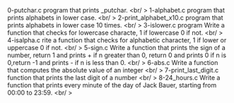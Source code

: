 0-putchar.c program that prints _putchar. <br/ >
1-alphabet.c program that prints alphabets in lower case. <br/ >
2-print_alphabet_x10.c program that prints alphabets in lower case 10 times. <br/ >
3-islower.c program Write a function that checks for lowercase characte, 1 if lowercase 0 if not. <br/ >
4-isalpha.c rite a function that checks for alphabetic character, 1 if lower or uppercase 0 if not. <br/ >
5-sign.c Write a function that prints the sign of a number, return 1 and prints + if n greater than 0, return 0 and prints 0 if n is 0,return -1 and prints - if n is less than 0. <br/ >
 6-abs.c Write a function that computes the absolute value of an integer <br/ >
7-print_last_digit.c function that prints the last digit of a number <br/ >
8-24_hours.c Write a function that prints every minute of the day of Jack Bauer, starting from 00:00 to 23:59. <br/ >
